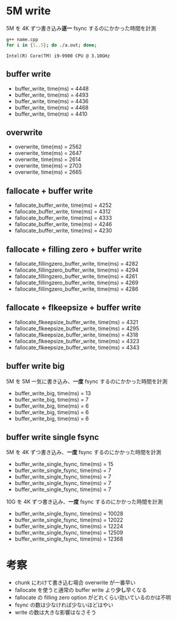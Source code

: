# 5M write

5M を 4K ずつ書き込み**逐一** fsync するのにかかった時間を計測

```sh
g++ name.cpp
for i in {1..5}; do ./a.out; done;
```

`Intel(R) Core(TM) i9-9900 CPU @ 3.10GHz`

## buffer write

- buffer_write, time(ms) = 4448
- buffer_write, time(ms) = 4493
- buffer_write, time(ms) = 4436
- buffer_write, time(ms) = 4468
- buffer_write, time(ms) = 4410

## overwrite

- overwrite, time(ms) = 2562
- overwrite, time(ms) = 2647
- overwrite, time(ms) = 2614
- overwrite, time(ms) = 2703
- overwrite, time(ms) = 2665

## fallocate + buffer write

- fallocate_buffer_write, time(ms) = 4252
- fallocate_buffer_write, time(ms) = 4312
- fallocate_buffer_write, time(ms) = 4333
- fallocate_buffer_write, time(ms) = 4246
- fallocate_buffer_write, time(ms) = 4230

## fallocate + filling zero + buffer write

- fallocate_fillingzero_buffer_write, time(ms) = 4282
- fallocate_fillingzero_buffer_write, time(ms) = 4294
- fallocate_fillingzero_buffer_write, time(ms) = 4261
- fallocate_fillingzero_buffer_write, time(ms) = 4269
- fallocate_fillingzero_buffer_write, time(ms) = 4286

## fallocate + flkeepsize + buffer write

- fallocate_flkeepsize_buffer_write, time(ms) = 4321
- fallocate_flkeepsize_buffer_write, time(ms) = 4295
- fallocate_flkeepsize_buffer_write, time(ms) = 4318
- fallocate_flkeepsize_buffer_write, time(ms) = 4323
- fallocate_flkeepsize_buffer_write, time(ms) = 4343

## buffer write big

5M を 5M 一気に書き込み、**一度** fsync するのにかかった時間を計測

- buffer_write_big, time(ms) = 13
- buffer_write_big, time(ms) = 7
- buffer_write_big, time(ms) = 6
- buffer_write_big, time(ms) = 6
- buffer_write_big, time(ms) = 6

## buffer write single fsync

5M を 4K ずつ書き込み、**一度** fsync するのにかかった時間を計測

- buffer_write_single_fsync, time(ms) = 15
- buffer_write_single_fsync, time(ms) = 7
- buffer_write_single_fsync, time(ms) = 7
- buffer_write_single_fsync, time(ms) = 7
- buffer_write_single_fsync, time(ms) = 7

10G を 4K ずつ書き込み、**一度** fsync するのにかかった時間を計測

- buffer_write_single_fsync, time(ms) = 10028
- buffer_write_single_fsync, time(ms) = 12022
- buffer_write_single_fsync, time(ms) = 12224
- buffer_write_single_fsync, time(ms) = 12509
- buffer_write_single_fsync, time(ms) = 12368

# 考察

- chunk にわけて書き込む場合 overwrite が一番早い
- fallocate を使うと通常の buffer write より**少し**早くなる
- fallocate の filling zero option がどれくらい効いているのかは不明
- fsync の数は少なければ少ないほどはやい
- write の数は大きな影響はなさそう
